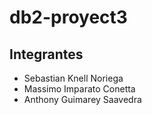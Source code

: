 # db2-proyect3
## Integrantes
- Sebastian Knell Noriega 
- Massimo Imparato Conetta
- Anthony Guimarey Saavedra
